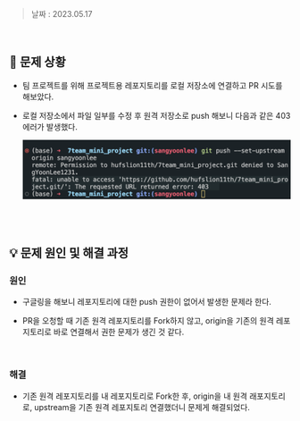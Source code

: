 > 날짜 : 2023.05.17

<br />

## 🚨 문제 상황

- 팀 프로젝트를 위해 프로젝트용 레포지토리를 로컬 저장소에 연결하고 PR 시도를 해보았다.

- 로컬 저장소에서 파일 일부를 수정 후 원격 저장소로 push 해보니 다음과 같은 403 에러가 발생했다.

  <img src="img/git-403-error.png">

<br /><br />

## 💡 문제 원인 및 해결 과정

### <strong>원인</strong>

- 구글링을 해보니 레포지토리에 대한 push 권한이 없어서 발생한 문제라 한다.

- PR을 오청할 때 기존 원격 레포지토리를 Fork하지 않고, origin을 기존의 원격 레포지토리로 바로 연결해서 권한 문제가 생긴 것 같다.

<br />

### <strong>해결</strong>

- 기존 원격 레포지토리를 내 레포지토리로 Fork한 후, origin을 내 원격 래포지토리로, upstream을 기존 원격 레포지토리 연결했더니 문제게 해결되었다.

<br /><br />
